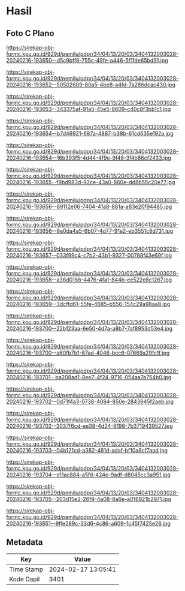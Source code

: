 # Hasil

## Foto C Plano

https://sirekap-obj-formc.kpu.go.id/929d/pemilu/pdpr/34/04/13/20/03/3404132003028-20240216-193650--d5c9bff8-755c-49fe-a446-5f1fde65bd91.jpg

https://sirekap-obj-formc.kpu.go.id/929d/pemilu/pdpr/34/04/13/20/03/3404132003028-20240216-193652--50502609-80a5-4be8-a4fd-7a286dcac430.jpg

https://sirekap-obj-formc.kpu.go.id/929d/pemilu/pdpr/34/04/13/20/03/3404132003028-20240216-193653--343375af-91a5-45e5-8609-c40c8f3bb1c1.jpg

https://sirekap-obj-formc.kpu.go.id/929d/pemilu/pdpr/34/04/13/20/03/3404132003028-20240216-193654--b7d46921-687a-4887-b38b-61cd635e192a.jpg

https://sirekap-obj-formc.kpu.go.id/929d/pemilu/pdpr/34/04/13/20/03/3404132003028-20240216-193654--16b393f5-4d44-4f9e-9f48-3f4b86cf2433.jpg

https://sirekap-obj-formc.kpu.go.id/929d/pemilu/pdpr/34/04/13/20/03/3404132003028-20240216-193655--f9bd983d-92ce-43a0-860e-dd8b55c20e77.jpg

https://sirekap-obj-formc.kpu.go.id/929d/pemilu/pdpr/34/04/13/20/03/3404132003028-20240216-193656--89112e06-7404-41a8-881a-a83e20f94485.jpg

https://sirekap-obj-formc.kpu.go.id/929d/pemilu/pdpr/34/04/13/20/03/3404132003028-20240216-193656--8e0da4a5-6b07-4d77-91e2-eb3551c8d731.jpg

https://sirekap-obj-formc.kpu.go.id/929d/pemilu/pdpr/34/04/13/20/03/3404132003028-20240216-193657--033f99c4-c7b2-43b1-9327-00788f43e69f.jpg

https://sirekap-obj-formc.kpu.go.id/929d/pemilu/pdpr/34/04/13/20/03/3404132003028-20240216-193658--a36d0166-4476-4fa1-844b-ee522e8c1267.jpg

https://sirekap-obj-formc.kpu.go.id/929d/pemilu/pdpr/34/04/13/20/03/3404132003028-20240216-193659--3dcffd61-55fe-4685-b556-154c29a98aa8.jpg

https://sirekap-obj-formc.kpu.go.id/929d/pemilu/pdpr/34/04/13/20/03/3404132003028-20240216-193700--22b123aa-6e50-4d7a-a8b7-7af8953d53e4.jpg

https://sirekap-obj-formc.kpu.go.id/929d/pemilu/pdpr/34/04/13/20/03/3404132003028-20240216-193700--a60fb7b1-87ad-4046-bcc6-07669a29fc1f.jpg

https://sirekap-obj-formc.kpu.go.id/929d/pemilu/pdpr/34/04/13/20/03/3404132003028-20240216-193701--ba208ad1-8ee7-4f24-9716-054aa7e754b0.jpg

https://sirekap-obj-formc.kpu.go.id/929d/pemilu/pdpr/34/04/13/20/03/3404132003028-20240216-193702--0d71f4a3-0738-4084-850e-2843945f2aeb.jpg

https://sirekap-obj-formc.kpu.go.id/929d/pemilu/pdpr/34/04/13/20/03/3404132003028-20240216-193702--2037f6cd-ee38-4d24-8198-7b3719439527.jpg

https://sirekap-obj-formc.kpu.go.id/929d/pemilu/pdpr/34/04/13/20/03/3404132003028-20240216-193703--04b121cd-a382-481d-adaf-bf10a8cf7aad.jpg

https://sirekap-obj-formc.kpu.go.id/929d/pemilu/pdpr/34/04/13/20/03/3404132003028-20240216-193704--e11ac884-a5fd-424e-9adf-d8045cc3a951.jpg

https://sirekap-obj-formc.kpu.go.id/929d/pemilu/pdpr/34/04/13/20/03/3404132003028-20240216-193705--203d15e2-26f9-4a08-8a6e-a016921b2971.jpg

https://sirekap-obj-formc.kpu.go.id/929d/pemilu/pdpr/34/04/13/20/03/3404132003028-20240216-193651--9ffe289c-33d6-4c86-a609-1c45f7425e26.jpg


## Metadata

| Key        | Value               |
| ---------- | ------------------- |
| Time Stamp | 2024-02-17 13:05:41 |
| Kode Dapil | 3401                |




